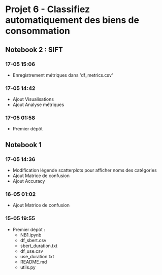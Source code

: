 # Projet 6 - Classifiez automatiquement des biens de consommation  


## Notebook 2 : SIFT

### 17-05 15:06
* Enregistrement métriques dans 'df_metrics.csv'

### 17-05 14:42
* Ajout Visualisations
* Ajout Analyse métriques

### 17-05 01:58
* Premier dépôt

## Notebook 1  

### 17-05 14:36  
* Modification légende scatterplots pour afficher noms des catégories
* Ajout Matrice de confusion
* Ajout Accuracy

### 16-05 01:02  
* Ajout Matrice de confusion

### 15-05 19:55  
* Premier dépôt :  
   * NB1.ipynb  
   * df_sbert.csv  
   * sbert_duration.txt  
   * df_use.csv  
   * use_duration.txt  
   * README.md
   * utils.py

